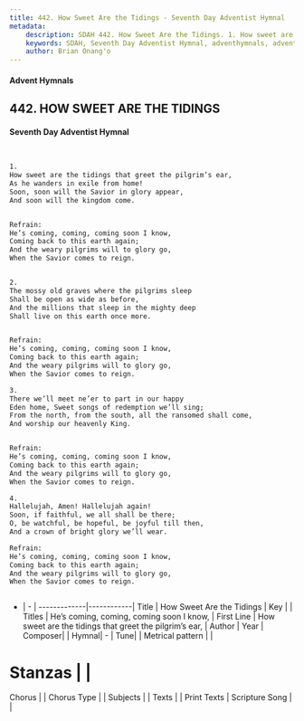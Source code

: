 ```yaml
---
title: 442. How Sweet Are the Tidings - Seventh Day Adventist Hymnal
metadata:
    description: SDAH 442. How Sweet Are the Tidings. 1. How sweet are the tidings that greet the pilgrim’s ear, As he wanders in exile from home! Soon, soon will the Savior in glory appear, And soon will the kingdom come. 
    keywords: SDAH, Seventh Day Adventist Hymnal, adventhymnals, advent hymnals, How Sweet Are the Tidings, How sweet are the tidings that greet the pilgrim’s ear, ,He’s coming, coming, coming soon I know,
    author: Brian Onang'o
---
```


#### Advent Hymnals
## 442. HOW SWEET ARE THE TIDINGS
#### Seventh Day Adventist Hymnal

```txt


1.
How sweet are the tidings that greet the pilgrim’s ear,
As he wanders in exile from home!
Soon, soon will the Savior in glory appear,
And soon will the kingdom come.


Refrain:
He’s coming, coming, coming soon I know,
Coming back to this earth again;
And the weary pilgrims will to glory go,
When the Savior comes to reign.


2.
The mossy old graves where the pilgrims sleep
Shall be open as wide as before,
And the millions that sleep in the mighty deep
Shall live on this earth once more.


Refrain:
He’s coming, coming, coming soon I know,
Coming back to this earth again;
And the weary pilgrims will to glory go,
When the Savior comes to reign.

3.
There we’ll meet ne’er to part in our happy
Eden home, Sweet songs of redemption we’ll sing;
From the north, from the south, all the ransomed shall come,
And worship our heavenly King.


Refrain:
He’s coming, coming, coming soon I know,
Coming back to this earth again;
And the weary pilgrims will to glory go,
When the Savior comes to reign.

4.
Hallelujah, Amen! Hallelujah again!
Soon, if faithful, we all shall be there;
O, be watchful, be hopeful, be joyful till then,
And a crown of bright glory we’ll wear.

Refrain:
He’s coming, coming, coming soon I know,
Coming back to this earth again;
And the weary pilgrims will to glory go,
When the Savior comes to reign.



```

- |   -  |
-------------|------------|
Title | How Sweet Are the Tidings |
Key |  |
Titles | He’s coming, coming, coming soon I know, |
First Line | How sweet are the tidings that greet the pilgrim’s ear, |
Author | 
Year | 
Composer|  |
Hymnal|  - |
Tune|  |
Metrical pattern | |
# Stanzas |  |
Chorus |  |
Chorus Type |  |
Subjects |  |
Texts |  |
Print Texts | 
Scripture Song |  |
  
